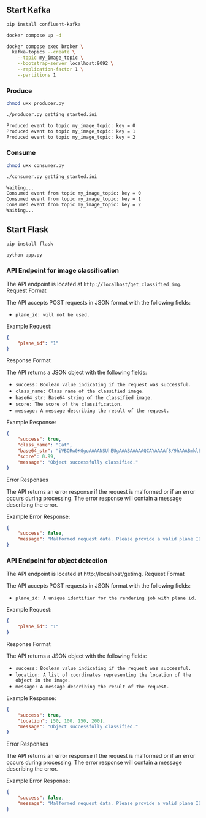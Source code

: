 ## Start Kafka
```bash
pip install confluent-kafka

docker compose up -d

docker compose exec broker \
  kafka-topics --create \
    --topic my_image_topic \
    --bootstrap-server localhost:9092 \
    --replication-factor 1 \
    --partitions 1
```
### Produce 

```bash
chmod u+x producer.py

./producer.py getting_started.ini
```

```bash
Produced event to topic my_image_topic: key = 0           
Produced event to topic my_image_topic: key = 1           
Produced event to topic my_image_topic: key = 2   
```

### Consume

```bash
chmod u+x consumer.py

./consumer.py getting_started.ini
```

```bash
Waiting...
Consumed event from topic my_image_topic: key = 0           
Consumed event from topic my_image_topic: key = 1           
Consumed event from topic my_image_topic: key = 2 
Waiting...
```

## Start Flask

```bash
pip install flask

python app.py
```

### API Endpoint for image classification

The API endpoint is located at `http://localhost/get_classified_img`.
Request Format

The API accepts POST requests in JSON format with the following fields:

- `plane_id: will not be used.`

Example Request:

```json
{
    "plane_id": "1"
}
```

Response Format

The API returns a JSON object with the following fields:
- `success: Boolean value indicating if the request was successful.`
- `class_name: Class name of the classified image.`
- `base64_str: Base64 string of the classified image.`
- `score: The score of the classification.`
- `message: A message describing the result of the request.`

Example Response:

```json
{
    "success": true,
    "class_name": "Cat",
    "base64_str": "iVBORw0KGgoAAAANSUhEUgAAABAAAAAQCAYAAAAf8/9hAAABmklEQV",
    "score": 0.99,
    "message": "Object successfully classified."
}
```

Error Responses

The API returns an error response if the request is malformed or if an error occurs during processing. The error response will contain a message describing the error.

Example Error Response:

```json
{
    "success": false,
    "message": "Malformed request data. Please provide a valid plane ID."
}
```

### API Endpoint for object detection

The API endpoint is located at http://localhost/getimg.
Request Format

The API accepts POST requests in JSON format with the following fields:

- `plane_id: A unique identifier for the rendering job with plane id.`

Example Request:

```json
{
    "plane_id": "1"
}
```

Response Format

The API returns a JSON object with the following fields:
- `success: Boolean value indicating if the request was successful.`
- `location: A list of coordinates representing the location of the object in the image.`
- `message: A message describing the result of the request.`

Example Response:

```json
{
    "success": true,
    "location": [50, 100, 150, 200],
    "message": "Object successfully classified."
}
```

Error Responses

The API returns an error response if the request is malformed or if an error occurs during processing. The error response will contain a message describing the error.

Example Error Response:

```json
{
    "success": false,
    "message": "Malformed request data. Please provide a valid plane ID."
}
```
